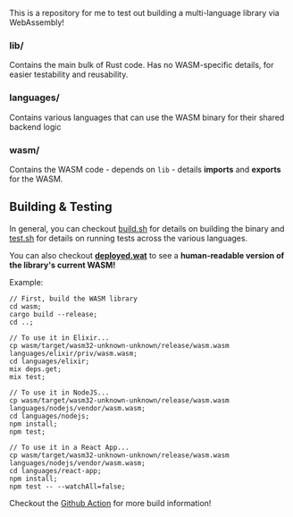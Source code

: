 This is a repository for me to test out building a multi-language library via WebAssembly!

### lib/
Contains the main bulk of Rust code. Has no WASM-specific details, for easier testability and reusability.

### languages/
Contains various languages that can use the WASM binary for their shared backend logic

### wasm/
Contains the WASM code - depends on `lib` - details **imports** and **exports** for the WASM.

## Building & Testing
In general, you can checkout [build.sh](./build.sh) for details on building the binary and [test.sh](./test.sh) for details on running tests across the various languages.

You can also checkout **[deployed.wat](./deployed.wat)** to see a **human-readable version of the library's current WASM!**

Example:
```
// First, build the WASM library
cd wasm;
cargo build --release;
cd ..;

// To use it in Elixir...
cp wasm/target/wasm32-unknown-unknown/release/wasm.wasm languages/elixir/priv/wasm.wasm;
cd languages/elixir;
mix deps.get;
mix test;

// To use it in NodeJS...
cp wasm/target/wasm32-unknown-unknown/release/wasm.wasm languages/nodejs/vendor/wasm.wasm;
cd languages/nodejs;
npm install;
npm test;

// To use it in a React App...
cp wasm/target/wasm32-unknown-unknown/release/wasm.wasm languages/nodejs/vendor/wasm.wasm;
cd languages/react-app;
npm install;
npm test -- --watchAll=false;
```

Checkout the [Github Action](./.github/workflows/test.yml) for more build information!